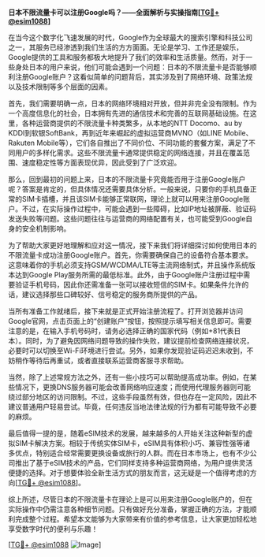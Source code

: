 **日本不限流量卡可以注册Google吗？——全面解析与实操指南[[TG💪+ @esim1088](https://t.me/s/esim1088)]**

在当今这个数字化飞速发展的时代，Google作为全球最大的搜索引擎和科技公司之一，其服务已经渗透到我们生活的方方面面。无论是学习、工作还是娱乐，Google提供的工具和服务都极大地提升了我们的效率和生活质量。然而，对于一些身处日本的用户来说，他们可能会遇到一个问题：日本的不限流量卡是否能够顺利注册Google账户？这看似简单的问题背后，其实涉及到了网络环境、政策法规以及技术限制等多个层面的因素。

首先，我们需要明确一点，日本的网络环境相对开放，但并非完全没有限制。作为一个高度信息化的社会，日本拥有先进的通信技术和完善的互联网基础设施。在这里，各种运营商提供的不限流量卡种类繁多，从本地的NTT Docomo、au by KDDI到软银SoftBank，再到近年来崛起的虚拟运营商MVNO（如LINE Mobile、Rakuten Mobile等），它们各自推出了不同价位、不同功能的套餐方案，满足了不同用户的多样化需求。这些不限流量卡通常提供稳定的网络连接，并且在覆盖范围、速度稳定性等方面表现优异，因此受到了广泛欢迎。

那么，回到最初的问题上来，日本的不限流量卡究竟能否用于注册Google账户呢？答案是肯定的，但具体情况还需要具体分析。一般来说，只要你的手机具备正常的SIM卡插槽，并且该SIM卡能够正常联网，理论上就可以用来注册Google账户。不过，在实际操作过程中，可能会遇到一些障碍，比如IP地址被屏蔽、验证码发送失败等问题。这些问题往往与运营商的网络配置有关，也可能受到Google自身的安全机制影响。

为了帮助大家更好地理解和应对这一情况，接下来我们将详细探讨如何使用日本的不限流量卡成功注册Google账户。首先，你需要确保自己的设备符合基本要求。这意味着你的手机必须支持GSM/WCDMA/LTE等主流网络制式，并且操作系统版本达到Google Play服务所需的最低标准。此外，由于Google账户注册过程中需要验证手机号码，因此你还需准备一张可以接收短信的SIM卡。如果条件允许的话，建议选择那些口碑较好、信号稳定的服务商所提供的产品。

当所有准备工作就绪后，接下来就是正式开始注册流程了。打开浏览器并访问Google官网，点击页面上的“创建账户”按钮，按照提示填写相关信息即可。需要注意的是，在输入手机号码时，请务必选择正确的国家代码（例如+81代表日本）。同时，为了避免因网络问题导致的操作失败，建议提前检查网络连接状况，必要时可以切换至Wi-Fi环境进行尝试。另外，如果你发现验证码迟迟未收到，不妨稍作等待后再重试，或者直接联系运营商客服寻求帮助。

当然，除了上述常规方法之外，还有一些小技巧可以帮助提高成功率。例如，在某些情况下，更换DNS服务器可能会改善网络响应速度；而使用代理服务器则可能绕过部分地区的访问限制。不过，这些手段虽然有效，但也存在一定风险，因此不建议普通用户轻易尝试。毕竟，任何违反当地法律法规的行为都有可能导致不必要的麻烦。

最后值得一提的是，随着eSIM技术的发展，越来越多的人开始关注这种新型的虚拟SIM卡解决方案。相较于传统实体SIM卡，eSIM具有体积小巧、兼容性强等诸多优点，特别适合经常需要更换设备或旅行的人群。而在日本市场上，也有不少公司推出了基于eSIM技术的产品，它们同样支持多种运营商网络，为用户提供灵活便捷的选择。对于想要体验全新生活方式的朋友而言，这无疑是一个值得考虑的方向[[TG💪+ @esim1088](https://t.me/s/esim1088)]。

综上所述，尽管日本的不限流量卡在理论上是可以用来注册Google账户的，但在实际操作中仍需注意各种细节问题。只有做好充分准备，掌握正确的方法，才能顺利完成整个过程。希望本文能够为大家带来有价值的参考信息，让大家更加轻松地享受数字时代的便利与乐趣！

[[TG💪+ @esim1088](https://t.me/s/esim1088) ![Image](https://i.postimg.cc/4NQfJmqS/Snipaste-2025-05-13-00-14-12.png)]
